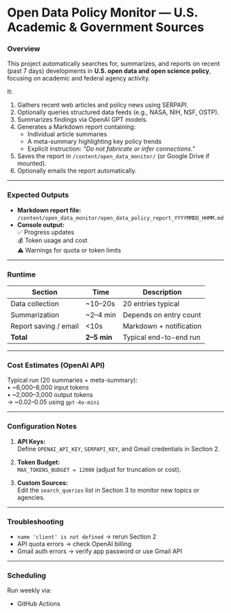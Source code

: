# Open Data Policy Monitor — U.S. Academic & Government Sources

### Overview
This project automatically searches for, summarizes, and reports on recent (past 7 days) developments in **U.S. open data and open science policy**, focusing on academic and federal agency activity.

It:
1. Gathers recent web articles and policy news using SERPAPI.  
2. Optionally queries structured data feeds (e.g., NASA, NIH, NSF, OSTP).  
3. Summarizes findings via OpenAI GPT models.  
4. Generates a Markdown report containing:  
   - Individual article summaries  
   - A meta-summary highlighting key policy trends  
   - Explicit instruction: *“Do not fabricate or infer connections.”*  
5. Saves the report in `/content/open_data_monitor/` (or Google Drive if mounted).  
6. Optionally emails the report automatically.

---

### Expected Outputs
- **Markdown report file:**  
  `/content/open_data_monitor/open_data_policy_report_YYYYMMDD_HHMM.md`  
- **Console output:**  
  ✅ Progress updates  
  💰 Token usage and cost  
  ⚠️ Warnings for quota or token limits  

---

### Runtime
| Section | Time | Description |
|----------|------|-------------|
| Data collection | ~10–20s | 20 entries typical |
| Summarization | ~2–4 min | Depends on entry count |
| Report saving / email | <10s | Markdown + notification |
| **Total** | **2–5 min** | Typical end-to-end run |

---

### Cost Estimates (OpenAI API)
Typical run (20 summaries + meta-summary):  
• ~6,000–8,000 input tokens  
• ~2,000–3,000 output tokens  
→ ~$0.02–$0.05 using `gpt-4o-mini`

---

### Configuration Notes
1. **API Keys:**  
   Define `OPENAI_API_KEY`, `SERPAPI_KEY`, and Gmail credentials in Section 2.  

2. **Token Budget:**  
   `MAX_TOKENS_BUDGET = 12000` (adjust for truncation or cost).  

3. **Custom Sources:**  
   Edit the `search_queries` list in Section 3 to monitor new topics or agencies.

---

### Troubleshooting
- `name 'client' is not defined` → rerun Section 2  
- API quota errors → check OpenAI billing  
- Gmail auth errors → verify app password or use Gmail API  

---

### Scheduling
Run weekly via:
- GitHub Actions 


